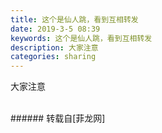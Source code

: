 ```yaml
---
title: 这个是仙人跳，看到互相转发
date: 2019-3-5 08:39
keywords: 这个是仙人跳，看到互相转发
description: 大家注意
categories: sharing
---
```

<td class="t_f" id="postmessage_3158573">

大家注意<br/>
<img alt="" border="0" class="zoom" data-cf-modified-3889d2540859750119fbece7-="" file="http://www.flw.ph/data/appbyme/upload/image/201903/05/rXhDNPYLtf10.jpg" id="aimg_BFoxM" lazyloadthumb="1" onclick="" onmouseover="" src="http://www.flw.ph/data/appbyme/upload/image/201903/05/rXhDNPYLtf10.jpg"/><br/>
<br/>
</td>
###### 转载自[菲龙网]